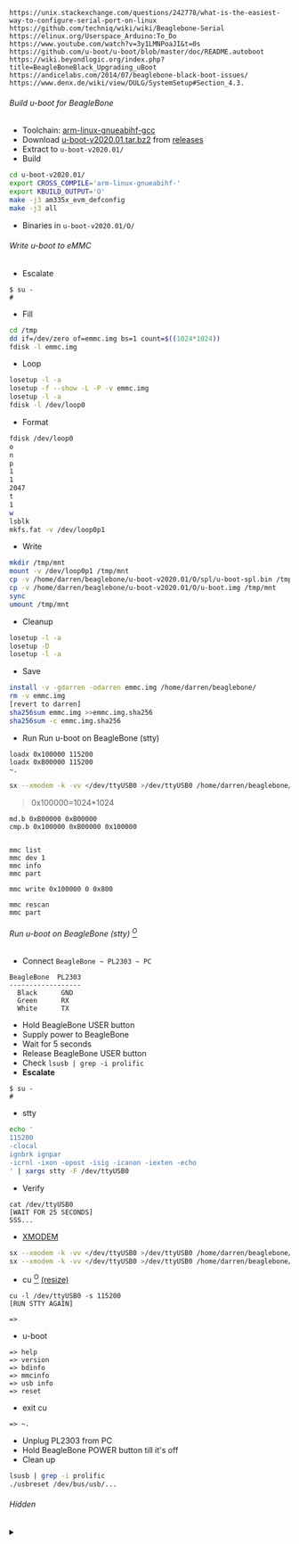 ```
https://unix.stackexchange.com/questions/242778/what-is-the-easiest-way-to-configure-serial-port-on-linux
https://github.com/techniq/wiki/wiki/Beaglebone-Serial
https://elinux.org/Userspace_Arduino:To_Do
https://www.youtube.com/watch?v=3y1LMNPoaJI&t=0s
https://github.com/u-boot/u-boot/blob/master/doc/README.autoboot
https://wiki.beyondlogic.org/index.php?title=BeagleBoneBlack_Upgrading_uBoot
https://andicelabs.com/2014/07/beaglebone-black-boot-issues/
https://www.denx.de/wiki/view/DULG/SystemSetup#Section_4.3.
```

###### Build u-boot for BeagleBone

* Toolchain: [arm-linux-gnueabihf-gcc](https://aur.archlinux.org/packages/arm-linux-gnueabihf-gcc/)
* Download [u-boot-v2020.01.tar.bz2](https://gitlab.denx.de/u-boot/u-boot/-/archive/v2020.01/u-boot-v2020.01.tar.bz2) from [releases](https://gitlab.denx.de/u-boot/u-boot/-/tags)
* Extract to `u-boot-v2020.01/`
* Build
```bash
cd u-boot-v2020.01/
export CROSS_COMPILE='arm-linux-gnueabihf-'
export KBUILD_OUTPUT='O'
make -j3 am335x_evm_defconfig
make -j3 all
```
* Binaries in `u-boot-v2020.01/O/`

###### Write u-boot to eMMC
* Escalate
```
$ su -
#
```
* Fill
```bash
cd /tmp
dd if=/dev/zero of=emmc.img bs=1 count=$((1024*1024))
fdisk -l emmc.img
```
* Loop
```bash
losetup -l -a
losetup -f --show -L -P -v emmc.img
losetup -l -a
fdisk -l /dev/loop0
```
* Format
```bash
fdisk /dev/loop0
o
n
p
1
1
2047
t
1
w
lsblk
mkfs.fat -v /dev/loop0p1
```
* Write
```bash
mkdir /tmp/mnt
mount -v /dev/loop0p1 /tmp/mnt
cp -v /home/darren/beaglebone/u-boot-v2020.01/O/spl/u-boot-spl.bin /tmp/mnt
cp -v /home/darren/beaglebone/u-boot-v2020.01/O/u-boot.img /tmp/mnt
sync
umount /tmp/mnt
```
* Cleanup
```bash
losetup -l -a
losetup -D
losetup -l -a
```
* Save
```bash
install -v -gdarren -odarren emmc.img /home/darren/beaglebone/
rm -v emmc.img
[revert to darren]
sha256sum emmc.img >>emmc.img.sha256
sha256sum -c emmc.img.sha256
```
* Run Run u-boot on BeagleBone (stty)
```
loadx 0x100000 115200
loadx 0xB00000 115200
~.
```
```bash
sx --xmodem -k -vv </dev/ttyUSB0 >/dev/ttyUSB0 /home/darren/beaglebone/emmc.img
```
> 0x100000=1024\*1024
```
md.b 0xB00000 0xB00000
cmp.b 0x100000 0xB00000 0x100000
```
```

mmc list
mmc dev 1
mmc info
mmc part

mmc write 0x100000 0 0x800

mmc rescan
mmc part
```

###### Run u-boot on BeagleBone (stty) [<sup>O</sup>](https://www.denx.de/wiki/view/DULG/SystemSetup#Section_4.2.)

* Connect `BeagleBone ~ PL2303 ~ PC`
```
BeagleBone  PL2303
------------------
  Black      GND
  Green      RX
  White      TX
```
* Hold BeagleBone USER button
* Supply power to BeagleBone
* Wait for 5 seconds
* Release BeagleBone USER button
* Check `lsusb | grep -i prolific`
* **Escalate**
```
$ su -
# 
```
* stty
```bash
echo '
115200
-clocal
ignbrk ignpar
-icrnl -ixon -opost -isig -icanon -iexten -echo
' | xargs stty -F /dev/ttyUSB0
```
* Verify
```
cat /dev/ttyUSB0
[WAIT FOR 25 SECONDS]
SSS...
```
* [XMODEM](http://e2e.ti.com/support/processors/f/791/t/803163?Linux-AM3358-Serial-transfer-of-files)
```bash
sx --xmodem -k -vv </dev/ttyUSB0 >/dev/ttyUSB0 /home/darren/beaglebone/u-boot-v2020.01/O/spl/u-boot-spl.bin
sx --xmodem -k -vv </dev/ttyUSB0 >/dev/ttyUSB0 /home/darren/beaglebone/u-boot-v2020.01/O/u-boot.img
```
* cu [<sup>O</sup>](https://access.redhat.com/solutions/209663) [(resize)](https://wiki.archlinux.org/index.php/Working_with_the_serial_console#Troubleshooting)
```
cu -l /dev/ttyUSB0 -s 115200
[RUN STTY AGAIN]

=> 
```
* u-boot
```?
=> help
=> version
=> bdinfo
=> mmcinfo
=> usb info
=> reset
```
* exit cu
```
=> ~.

```
* Unplug PL2303 from PC
* Hold BeagleBone POWER button till it's off
* Clean up
``` bash
lsusb | grep -i prolific
./usbreset /dev/bus/usb/...
```

###### Hidden

<details><summary>&nbsp;</summary>

Example serial port setup that works

stty -aF /dev/ttyUSB0
```
speed 115200 baud; rows 0; columns 0; line = 0;
intr = ^C; quit = ^\; erase = ^?; kill = ^U; eof = ^D; eol = <undef>; eol2 = <undef>; swtch = <undef>; start = ^Q; stop = ^S;
susp = ^Z; rprnt = ^R; werase = ^W; lnext = ^V; discard = ^O; min = 1; time = 0;
-parenb -parodd -cmspar cs8 hupcl -cstopb cread -clocal -crtscts
ignbrk -brkint ignpar -parmrk -inpck -istrip -inlcr -igncr -icrnl -ixon -ixoff -iuclc -ixany -imaxbel -iutf8
-opost -olcuc -ocrnl onlcr -onocr -onlret -ofill -ofdel nl0 cr0 tab0 bs0 vt0 ff0
-isig -icanon -iexten -echo echoe echok -echonl -noflsh -xcase -tostop -echoprt echoctl echoke -flusho -extproc
```

Run u-boot on BeagleBone [(kermit)](http://www.kermitproject.org/) [<sup>O</sup>](https://www.denx.de/wiki/view/DULG/SystemSetup#Section_4.3.)

* Launch ckermit
```
$ su -
# ckermit
C-Kermit>set port /dev/ttyUSB0
C-Kermit>set speed 115200
C-Kermit>set handshake none
C-Kermit>set flow-control none
C-Kermit>set serial 8n1
C-Kermit>connect
[Wait for CCC]
<Ctrl-\> <C>
```
* Send `u-boot-spl.bin` and `u-boot.img`
```
C-Kermit>set protocol xmodem
C-Kermit>set send timeout 90 fixed
C-Kermit>set retry 0
C-Kermit>send /home/darren/beaglebone/u-boot-v2020.01/O/spl/u-boot-spl.bin
C-Kermit>send /home/darren/beaglebone/u-boot-v2020.01/O/u-boot.img
C-Kermit>connect

=> 
```

Misc

```
https://gitlab.denx.de/u-boot/u-boot
Building the Software:
======================

http://infocenter.arm.com/help/index.jsp?topic=/com.arm.doc.set.boards/index.html
./tools/genboardscfg.py -j 3

gitclear

make -j3 vexpress_ca9x4_defconfig

git check-ignore * | xargs file
file * spl/* | grep -v -F -e ASCII -e directory | less -S

find .                      \
-type  f                 -a \
\(                          \
  -iname \*dtb           -o \
  -iname \*bin           -o \
  -iname \*img           -o \
  -iname \*spl           -o \
  -iname \*spl\*bin\*    -o \
  -iname \*spl\*dtb\*    -o \
  -iname \*spl\*img\*    -o \
  -iname \*u-boot        -o \
  -iname \*u-boot\*bin\* -o \
  -iname \*u-boot\*dtb\* -o \
  -iname \*u-boot\*img\* -o \
  -iname mlo\*              \
\)

https://dev.to/rulyrudel/how-to-execute-u-boot-on-qemu-system-arm-2b22
k=./O/u-boot
qemu-system-arm \
  -machine vexpress-a9 \
  -nographic \
  -no-reboot \
  -kernel "$k"

Monitor Commands - Overview:
============================


https://www.qemu.org/docs/master/qemu-doc.html#index-Ctrl_002da-x
Ctrl-a x


https://wiki.archlinux.org/index.php/Working_with_the_serial_console

https://stackoverflow.com/questions/38279621/how-to-send-boot-files-over-uart

http://www.denx.de/wiki/view/DULG/SystemSetup#Section_4.3

http://www.kermitproject.org/onlinebooks/usingckermit3e.pdf
Page 64(74)
8 data bits, No parity, 1 stop bit (8N1)
"SET SERIAL 8N1" == "SET PARITY NONE, SET STOP-BITS 1, SET TERM BYTE 8"


set line /dev/ttyUSB0
set carrier-watch off


robust
set file type bin
set file name lit
set rec pack 1000
set send pack 1000
set window 5


RNDIS

IP & mask

sudo cat /proc/tty/driver/serial

cu \
  --line /dev/ttyUSB0 \
  --parity=none \
  --speed=115200 \
  --debug all \



```

</details>
